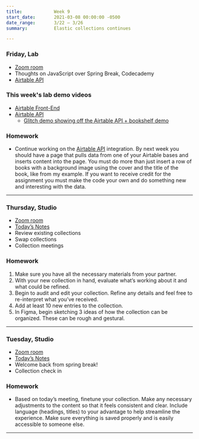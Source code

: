 ```yaml
---
title:            Week 9
start_date:       2021-03-08 00:00:00 -0500
date_range:       3/22 – 3/26
summary:          Elastic collections continues

---
```


### Friday, Lab
- [Zoom room](https://newschool.zoom.us/j/3928062190)
- Thoughts on JavaScript over Spring Break, Codecademy
- [Airtable API](https://paper.dropbox.com/doc/CI-Lab-Week-9-Airtable-API--BHmdterYjCHBpEGofsMJLnGxAg-is9ilnbYOjn3LaXgbUZfC)

### This week's lab demo videos
- [Airtable Front-End](https://vimeo.com/515894979)
- [Airtable API](https://vimeo.com/515890927)
  - [Glitch demo showing off the Airtable API + bookshelf demo](https://glitch.com/edit/#!/interaction-lab-bookshelf)

### Homework
- Continue working on the [Airtable API](https://paper.dropbox.com/doc/CI-Lab-Week-9-Airtable-API--BHmdterYjCHBpEGofsMJLnGxAg-is9ilnbYOjn3LaXgbUZfC)
  integration. By next week you should have a page that pulls data from one of your Airtable bases and inserts content into the page. You must do
  more than just insert a row of books with a background image using the cover and the title of the book, like from my example. If you want to
  receive credit for the assignment you must make the code your own and do something new and interesting with the data.

---

### Thursday, Studio
- [Zoom room](https://newschool.zoom.us/my/nikafisher)
- [Today&rsquo;s Notes](https://paper.dropbox.com/doc/Parsons-Week-9b--BHi1i~tYDMiS96bOrNlIfo0GAQ-DuNat2l6q8fQPXgRKSzmE)
- Review existing collections
- Swap collections
- Collection meetings

### Homework
1. Make sure you have all the necessary materials from your partner.
2. With your new collection in hand, evaluate what’s working about it and what could be refined.
3. Begin to audit and edit your collection. Refine any details and feel free to re-interpret what you’ve received.
4. Add at least 10 new entries to the collection.
5. In Figma, begin sketching 3 ideas of how the collection can be organized. These can be rough and gestural.

---


### Tuesday, Studio
- [Zoom room](https://newschool.zoom.us/my/nikafisher)
- [Today&rsquo;s Notes](https://paper.dropbox.com/doc/Parsons-Week-9a-Elastic-Collections-Continue--BHYAfYqWyxhJoQplVLWZ9QgIAQ-zmovbGDIjbq592kC8brVD)
- Welcome back from spring break!
- Collection check in

### Homework
- Based on today’s meeting, finetune your collection. Make any necessary adjustments to the content so that it feels consistent and clear. Include language (headings, titles) to your advantage to help streamline the experience. Make sure everything is saved properly and is easily accessible to someone else.

---
